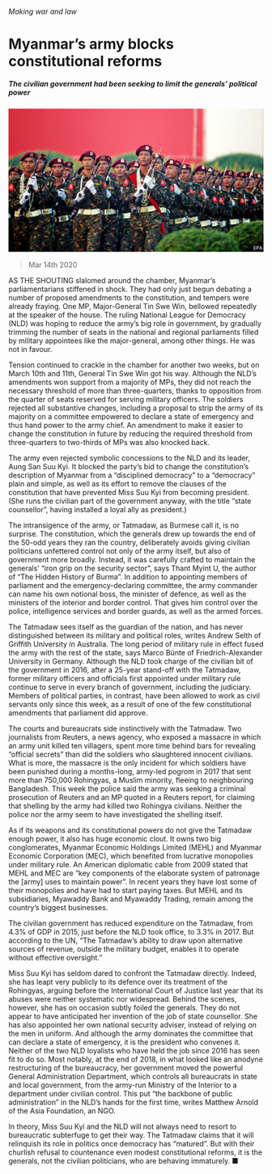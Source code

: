 ###### Making war and law

# Myanmar’s army blocks constitutional reforms 

##### The civilian government had been seeking to limit the generals’ political power 

![image](images/20200314_ASP003_0.jpg) 

> Mar 14th 2020 

AS THE SHOUTING slalomed around the chamber, Myanmar’s parliamentarians stiffened in shock. They had only just begun debating a number of proposed amendments to the constitution, and tempers were already fraying. One MP, Major-General Tin Swe Win, bellowed repeatedly at the speaker of the house. The ruling National League for Democracy (NLD) was hoping to reduce the army’s big role in government, by gradually trimming the number of seats in the national and regional parliaments filled by military appointees like the major-general, among other things. He was not in favour.

Tension continued to crackle in the chamber for another two weeks, but on March 10th and 11th, General Tin Swe Win got his way. Although the NLD’s amendments won support from a majority of MPs, they did not reach the necessary threshold of more than three-quarters, thanks to opposition from the quarter of seats reserved for serving military officers. The soldiers rejected all substantive changes, including a proposal to strip the army of its majority on a committee empowered to declare a state of emergency and thus hand power to the army chief. An amendment to make it easier to change the constitution in future by reducing the required threshold from three-quarters to two-thirds of MPs was also knocked back.


The army even rejected symbolic concessions to the NLD and its leader, Aung San Suu Kyi. It blocked the party’s bid to change the constitution’s description of Myanmar from a “disciplined democracy” to a “democracy” plain and simple, as well as its effort to remove the clauses of the constitution that have prevented Miss Suu Kyi from becoming president. (She runs the civilian part of the government anyway, with the title “state counsellor”, having installed a loyal ally as president.)

The intransigence of the army, or Tatmadaw, as Burmese call it, is no surprise. The constitution, which the generals drew up towards the end of the 50-odd years they ran the country, deliberately avoids giving civilian politicians unfettered control not only of the army itself, but also of government more broadly. Instead, it was carefully crafted to maintain the generals’ “iron grip on the security sector”, says Thant Myint U, the author of “The Hidden History of Burma”. In addition to appointing members of parliament and the emergency-declaring committee, the army commander can name his own notional boss, the minister of defence, as well as the ministers of the interior and border control. That gives him control over the police, intelligence services and border guards, as well as the armed forces.

The Tatmadaw sees itself as the guardian of the nation, and has never distinguished between its military and political roles, writes Andrew Selth of Griffith University in Australia. The long period of military rule in effect fused the army with the rest of the state, says Marco Bünte of Friedrich-Alexander University in Germany. Although the NLD took charge of the civilian bit of the government in 2016, after a 25-year stand-off with the Tatmadaw, former military officers and officials first appointed under military rule continue to serve in every branch of government, including the judiciary. Members of political parties, in contrast, have been allowed to work as civil servants only since this week, as a result of one of the few constitutional amendments that parliament did approve.

The courts and bureaucrats side instinctively with the Tatmadaw. Two journalists from Reuters, a news agency, who exposed a massacre in which an army unit killed ten villagers, spent more time behind bars for revealing “official secrets” than did the soldiers who slaughtered innocent civilians. What is more, the massacre is the only incident for which soldiers have been punished during a months-long, army-led pogrom in 2017 that sent more than 750,000 Rohingyas, a Muslim minority, fleeing to neighbouring Bangladesh. This week the police said the army was seeking a criminal prosecution of Reuters and an MP quoted in a Reuters report, for claiming that shelling by the army had killed two Rohingya civilians. Neither the police nor the army seem to have investigated the shelling itself.

As if its weapons and its constitutional powers do not give the Tatmadaw enough power, it also has huge economic clout. It owns two big conglomerates, Myanmar Economic Holdings Limited (MEHL) and Myanmar Economic Corporation (MEC), which benefited from lucrative monopolies under military rule. An American diplomatic cable from 2009 stated that MEHL and MEC are “key components of the elaborate system of patronage the [army] uses to maintain power”. In recent years they have lost some of their monopolies and have had to start paying taxes. But MEHL and its subsidiaries, Myawaddy Bank and Myawaddy Trading, remain among the country’s biggest businesses.

The civilian government has reduced expenditure on the Tatmadaw, from 4.3% of GDP in 2015, just before the NLD took office, to 3.3% in 2017. But according to the UN, “The Tatmadaw’s ability to draw upon alternative sources of revenue, outside the military budget, enables it to operate without effective oversight.”

Miss Suu Kyi has seldom dared to confront the Tatmadaw directly. Indeed, she has leapt very publicly to its defence over its treatment of the Rohingyas, arguing before the International Court of Justice last year that its abuses were neither systematic nor widespread. Behind the scenes, however, she has on occasion subtly foiled the generals. They do not appear to have anticipated her invention of the job of state counsellor. She has also appointed her own national security adviser, instead of relying on the men in uniform. And although the army dominates the committee that can declare a state of emergency, it is the president who convenes it. Neither of the two NLD loyalists who have held the job since 2016 has seen fit to do so. Most notably, at the end of 2018, in what looked like an anodyne restructuring of the bureaucracy, her government moved the powerful General Administration Department, which controls all bureaucrats in state and local government, from the army-run Ministry of the Interior to a department under civilian control. This put “the backbone of public administration” in the NLD’s hands for the first time, writes Matthew Arnold of the Asia Foundation, an NGO. 

In theory, Miss Suu Kyi and the NLD will not always need to resort to bureaucratic subterfuge to get their way. The Tatmadaw claims that it will relinquish its role in politics once democracy has “matured”. But with their churlish refusal to countenance even modest constitutional reforms, it is the generals, not the civilian politicians, who are behaving immaturely. ■

